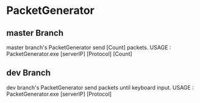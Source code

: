 # PacketGenerator

## master Branch
master branch's PacketGenerator send [Count] packets.  USAGE : PacketGenerator.exe [serverIP] [Protocol] [Count]

## dev Branch
dev branch's PacketGenerator send packets until keyboard input.  USAGE : PacketGenerator.exe [serverIP] [Protocol]
